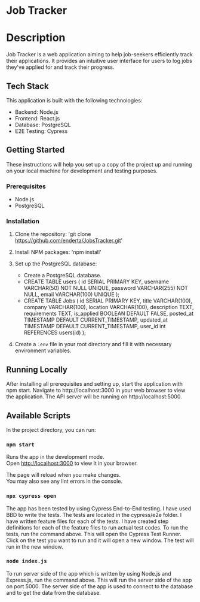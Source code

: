 
# Job Tracker
# Description

Job Tracker is a web application aiming to help job-seekers efficiently track their applications.
It provides an intuitive user interface for users to log jobs they've applied for and track their progress.

## Tech Stack

This application is built with the following technologies:

- Backend: Node.js
- Frontend: React.js
- Database: PostgreSQL
- E2E Testing: Cypress

## Getting Started

These instructions will help you set up a copy of the project up and running on your local machine for development and testing purposes.

### Prerequisites

- Node.js
- PostgreSQL

### Installation

1. Clone the repository:
   'git clone https://github.com/enderta/JobsTracker.git'
2. Install NPM packages:
   'npm install'
3. Set up the PostgreSQL database:
    - Create a PostgreSQL database.
    - CREATE TABLE users (
      id SERIAL PRIMARY KEY,
      username VARCHAR(50) NOT NULL UNIQUE,
      password VARCHAR(255) NOT NULL,
      email VARCHAR(100) UNIQUE
      );
    - CREATE TABLE Jobs (
      id SERIAL PRIMARY KEY,
      title VARCHAR(100),
      company VARCHAR(100),
      location VARCHAR(100),
      description TEXT,
      requirements TEXT,
      is_applied BOOLEAN DEFAULT FALSE,
      posted_at TIMESTAMP DEFAULT CURRENT_TIMESTAMP,
      updated_at TIMESTAMP DEFAULT CURRENT_TIMESTAMP,
      user_id int REFERENCES users(id)
      );

4. Create a `.env` file in your root directory and fill it with necessary environment variables.

## Running Locally

After installing all prerequisites and setting up, start the application with npm start.
Navigate to http://localhost:3000 in your web browser to view the application.
The API server will be running on http://localhost:5000.

## Available Scripts

In the project directory, you can run:

### `npm start`

Runs the app in the development mode.\
Open [http://localhost:3000](http://localhost:3000) to view it in your browser.

The page will reload when you make changes.\
You may also see any lint errors in the console.

### `npx cypress open`

The app has been tested by using Cypress End-to-End testing.
I have used BBD to write the tests. The tests are located in the cypress/e2e folder. 
I have written feature files for each of the tests.
I have created step definitions for each of the feature files to run actual test codes.
To run the tests, run the command above. This will open the Cypress Test Runner. Click on the test you want to run and it will open a new window. The test will run in the new window.

### `node index.js`

To run server side of the app which is written by using Node.js and Express.js, run the command above. 
This will run the server side of the app on port 5000.
The server side of the app is used to connect to the database and to get the data from the database.
